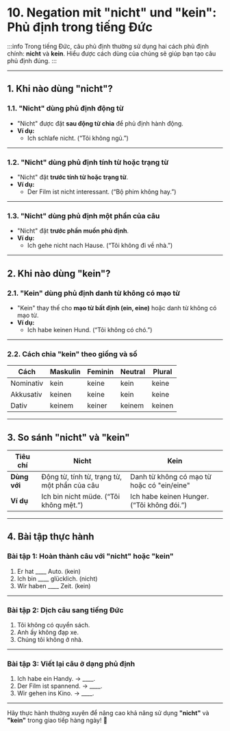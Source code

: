 # 10. Negation mit "nicht" und "kein": Phủ định trong tiếng Đức 
:::info
Trong tiếng Đức, câu phủ định thường sử dụng hai cách phủ định chính: **nicht** và **kein**. Hiểu được cách dùng của chúng sẽ giúp bạn tạo câu phủ định đúng.
:::

---

## **1. Khi nào dùng "nicht"?**

### **1.1. "Nicht" dùng phủ định động từ**
- "Nicht" được đặt **sau động từ chia** để phủ định hành động.
- **Ví dụ:**
  - Ich schlafe nicht. (“Tôi không ngủ.”)

---

### **1.2. "Nicht" dùng phủ định tính từ hoặc trạng từ**
- "Nicht" đặt **trước tính từ hoặc trạng từ**.
- **Ví dụ:**
  - Der Film ist nicht interessant. (“Bộ phim không hay.”)

---

### **1.3. "Nicht" dùng phủ định một phần của câu**
- "Nicht" đặt **trước phần muốn phủ định**.
- **Ví dụ:**
  - Ich gehe nicht nach Hause. (“Tôi không đi về nhà.”)

---

## **2. Khi nào dùng "kein"?**

### **2.1. "Kein" dùng phủ định danh từ không có mạo từ**
- "Kein" thay thế cho **mạo từ bất định (ein, eine)** hoặc danh từ không có mạo từ.
- **Ví dụ:**
  - Ich habe keinen Hund. (“Tôi không có chó.”)

---

### **2.2. Cách chia "kein" theo giống và số**
| **Cách**     | **Maskulin** | **Feminin** | **Neutral** | **Plural**  |
|---------------|--------------|-------------|-------------|-------------|
| Nominativ     | kein         | keine       | kein        | keine       |
| Akkusativ     | keinen       | keine       | kein        | keine       |
| Dativ         | keinem       | keiner      | keinem      | keinen      |

---

## **3. So sánh "nicht" và "kein"**

| **Tiêu chí**             | **Nicht**                                      | **Kein**                                   |
|--------------------------|-----------------------------------------------|-------------------------------------------|
| **Dùng với**           | Động từ, tính từ, trạng từ, một phần của câu | Danh từ không có mạo từ hoặc có "ein/eine" |
| **Ví dụ**               | Ich bin nicht müde. (“Tôi không mệt.”)        | Ich habe keinen Hunger. (“Tôi không đói.”) |

---

## **4. Bài tập thực hành**

### **Bài tập 1: Hoàn thành câu với "nicht" hoặc "kein"**
1. Er hat ____ Auto. (kein)  
2. Ich bin ____ glücklich. (nicht)  
3. Wir haben ____ Zeit. (kein)  

---

### **Bài tập 2: Dịch câu sang tiếng Đức**
1. Tôi không có quyển sách.  
2. Anh ấy không đạp xe.  
3. Chúng tôi không ở nhà.  

---

### **Bài tập 3: Viết lại câu ở dạng phủ định**
1. Ich habe ein Handy. → ____.  
2. Der Film ist spannend. → ____.  
3. Wir gehen ins Kino. → ____.  

---

Hãy thực hành thường xuyên để nâng cao khả năng sử dụng **"nicht"** và **"kein"** trong giao tiếp hàng ngày! 🚀
